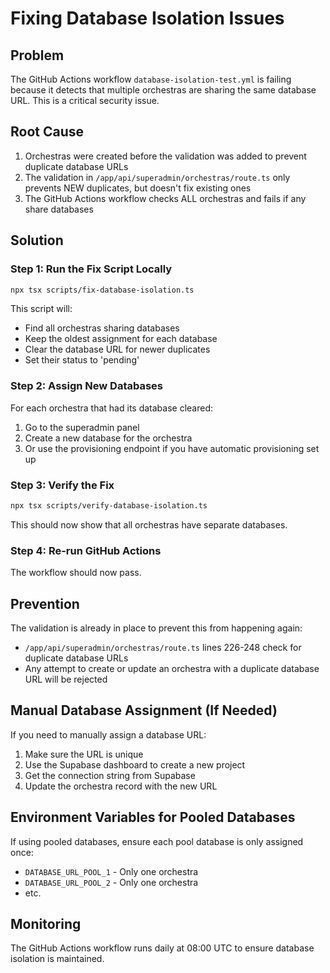 # Fixing Database Isolation Issues

## Problem
The GitHub Actions workflow `database-isolation-test.yml` is failing because it detects that multiple orchestras are sharing the same database URL. This is a critical security issue.

## Root Cause
1. Orchestras were created before the validation was added to prevent duplicate database URLs
2. The validation in `/app/api/superadmin/orchestras/route.ts` only prevents NEW duplicates, but doesn't fix existing ones
3. The GitHub Actions workflow checks ALL orchestras and fails if any share databases

## Solution

### Step 1: Run the Fix Script Locally
```bash
npx tsx scripts/fix-database-isolation.ts
```

This script will:
- Find all orchestras sharing databases
- Keep the oldest assignment for each database
- Clear the database URL for newer duplicates
- Set their status to 'pending'

### Step 2: Assign New Databases
For each orchestra that had its database cleared:
1. Go to the superadmin panel
2. Create a new database for the orchestra
3. Or use the provisioning endpoint if you have automatic provisioning set up

### Step 3: Verify the Fix
```bash
npx tsx scripts/verify-database-isolation.ts
```

This should now show that all orchestras have separate databases.

### Step 4: Re-run GitHub Actions
The workflow should now pass.

## Prevention
The validation is already in place to prevent this from happening again:
- `/app/api/superadmin/orchestras/route.ts` lines 226-248 check for duplicate database URLs
- Any attempt to create or update an orchestra with a duplicate database URL will be rejected

## Manual Database Assignment (If Needed)
If you need to manually assign a database URL:
1. Make sure the URL is unique
2. Use the Supabase dashboard to create a new project
3. Get the connection string from Supabase
4. Update the orchestra record with the new URL

## Environment Variables for Pooled Databases
If using pooled databases, ensure each pool database is only assigned once:
- `DATABASE_URL_POOL_1` - Only one orchestra
- `DATABASE_URL_POOL_2` - Only one orchestra
- etc.

## Monitoring
The GitHub Actions workflow runs daily at 08:00 UTC to ensure database isolation is maintained.